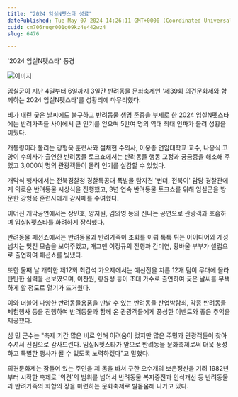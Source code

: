 ```yaml
---
title: "2024 임실N펫스타 성료"
datePublished: Tue May 07 2024 14:26:11 GMT+0000 (Coordinated Universal Time)
cuid: cm706ruqr001g09kz4e442wz4
slug: 6476

---
```



'2024 임실N펫스타' 풍경

![이미지](https://cdn.hashnode.com/res/hashnode/image/upload/v1739260461790/b0e81e0f-8822-4ae5-94a1-54680836321d.jpeg)

임실군이 지난 4일부터 6일까지 3일간 반려동물 문화축제인 '제39회 의견문화제와 함께하는 2024 임실N펫스타'를 성황리에 마무리했다.

비가 내린 궂은 날씨에도 불구하고 반려동물 생명 존중을 부제로 한 2024 임실N펫스타에는 반려가족들 사이에서 큰 인기를 얻으며 5만여 명의 역대 최대 인파가 몰려 성황을 이뤘다.

개통령이라 불리는 강형욱 훈련사와 설채현 수의사, 이웅종 연암대학교 교수, 나응식 고양이 수의사가 출연한 반려동물 토크쇼에서는 반려동물 행동 교정과 궁금증을 해소해 주었고 3,000여 명의 관광객들이 몰려 인기를 실감할 수 있었다.

개막식 행사에서는 전북경찰청 경찰특공대 폭발물 탐지견 '썬더, 전북이' 담당 경찰관에게 의로운 반려동물 시상식을 진행했고, 3년 연속 반려동물 토크쇼를 위해 임실군을 방문한 강형욱 훈련사에게 감사패를 수여했다.

이어진 개막공연에서는 장민호, 양지원, 김의영 등의 신나는 공연으로 관광객과 호흡하며 임실N펫스타를 화려하게 장식했다.

반려동물 패션쇼에서는 반려동물과 반려가족이 조화를 이뤄 톡톡 튀는 아이디어와 개성 넘치는 멋진 모습을 보여주었고, 개그맨 이정규의 진행과 간미연, 황바울 부부가 셀럽으로 출연하여 패션쇼를 빛냈다.

또한 둘째 날 개최한 제12회 최갑석 가요제에서는 예선전을 치른 12개 팀이 무대에 올라 탄탄한 실력을 선보였으며, 이찬원, 황윤성 등이 초대 가수로 출연하여 궂은 날씨를 무색하게 할 정도로 열기가 뜨거웠다.

이와 더불어 다양한 반려동물용품을 만날 수 있는 반려동물 산업박람회, 각종 반려동물 체험행사 등을 진행하여 반려동물과 함께 온 관광객들에게 풍성한 이벤트와 좋은 추억을 제공했다.

심 민 군수는 "축제 기간 많은 비로 인해 어려움이 컸지만 많은 주민과 관광객들이 찾아주셔서 진심으로 감사드린다. 임실N펫스타가 앞으로 반려동물 문화축제로써 더욱 풍성하고 특별한 행사가 될 수 있도록 노력하겠다"고 말했다.

의견문화제는 잠들어 있는 주인을 제 몸을 바쳐 구한 오수개의 보은정신을 기려 1982년부터 시작한 축제로 '의견'의 범위를 넘어서 반려동물 복지증진과 인식개선 등 반려동물과 반려가족의 화합의 장을 마련하는 문화축제로 발돋움해 나가고 있다.